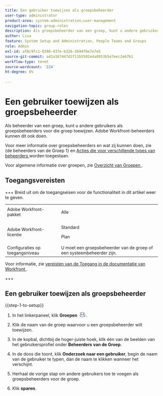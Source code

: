 ```yaml
---
title: Een gebruiker toewijzen als groepsbeheerder
user-type: administrator
product-area: system-administration;user-management
navigation-topic: group-roles
description: Als groepsbeheerder van een groep, kunt u andere gebruikers als groepsbeheerders voor die groep toewijzen. Adobe Workfront-beheerders kunnen dit ook doen.
author: Lisa
feature: System Setup and Administration, People Teams and Groups
role: Admin
exl-id: af8c9fc1-8398-437e-b326-3b94f6e7e7e5
source-git-commit: a42a167447d2f11b5502e4a0953b5e7eec2e67b1
workflow-type: tm+mt
source-wordcount: '224'
ht-degree: 0%

---
```


# Een gebruiker toewijzen als groepsbeheerder

Als beheerder van een groep, kunt u andere gebruikers als groepsbeheerders voor die groep toewijzen. Adobe Workfront-beheerders kunnen dit ook doen.

Voor meer informatie over groepsbeheerders en wat zij kunnen doen, zie {de beheerders van de Groep 1} en [ Acties die voor verschillende types van beheerders ](../../../administration-and-setup/manage-groups/group-roles/group-administrators.md) worden toegestaan.[](../../../administration-and-setup/manage-groups/group-roles/group-actions-allowed-different-types-admins.md)

Voor algemene informatie over groepen, zie [ Overzicht van Groepen ](../../../administration-and-setup/manage-groups/groups-overview/groups.md).

## Toegangsvereisten

+++ Breid uit om de toegangseisen voor de functionaliteit in dit artikel weer te geven.

<table style="table-layout:auto"> 
 <col> 
 <col> 
 <tbody> 
  <tr> 
   <td>Adobe Workfront-pakket</td> 
   <td><p>Alle</p></td> 
  </tr> 
  <tr> 
   <td>Adobe Workfront-licentie</td> 
   <td><p>Standard</p>
       <p>Plan</p></td>
  </tr>
  <tr> 
   <td>Configuraties op toegangsniveau</td> 
   <td>U moet een groepsbeheerder van de groep of een systeembeheerder zijn.</td>
  </tr>
 </tbody> 
</table>

Voor informatie, zie [ vereisten van de Toegang in de documentatie van Workfront ](/help/quicksilver/administration-and-setup/add-users/access-levels-and-object-permissions/access-level-requirements-in-documentation.md).

+++

## Een gebruiker toewijzen als groepsbeheerder

{{step-1-to-setup}}

1. In het linkerpaneel, klik **Groepen** ![ Groepen ](assets/groups-icon.png).

1. Klik de naam van de groep waarvoor u een groepsbeheerder wilt toewijzen.
1. In de kopbal, dichtbij de hoger-juiste hoek, klik één van de beelden van het gebruikersprofiel onder **Beheerders van de Groep**.
1. In de doos die toont, klik **Onderzoek naar een gebruiker**, begin de naam van de gebruiker te typen, dan de naam te klikken wanneer het verschijnt.
1. Herhaal de vorige stap om andere gebruikers toe te voegen als groepsbeheerders voor de groep.
1. Klik **sparen**.

